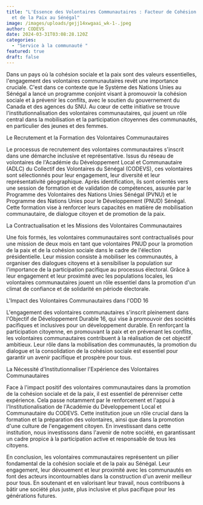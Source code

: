 ```yaml
---
title: "L'Essence des Volontaires Communautaires : Facteur de Cohésion Sociale
  et de la Paix au Sénégal"
image: /images/uploads/gejj14xwgaai_wk-1-.jpeg
author: CODEVS
date: 2024-03-31T03:08:28.120Z
categories:
  - "Service à la communauté "
featured: true
draft: false
---
```

Dans un pays où la cohésion sociale et la paix sont des valeurs essentielles, l'engagement des volontaires communautaires revêt une importance cruciale. C'est dans ce contexte que le Système des Nations Unies au Sénégal a lancé un programme conjoint visant à promouvoir la cohésion sociale et à prévenir les conflits, avec le soutien du gouvernement du Canada et des agences du SNU. Au cœur de cette initiative se trouve l'institutionnalisation des volontaires communautaires, qui jouent un rôle central dans la mobilisation et la participation citoyennes des communautés, en particulier des jeunes et des femmes.

 Le Recrutement et la Formation des Volontaires Communautaires

Le processus de recrutement des volontaires communautaires s'inscrit dans une démarche inclusive et représentative. Issus du réseau de volontaires de l'Académie du Développement Local et Communautaire (ADLC) du Collectif des Volontaires du Sénégal (CODEVS), ces volontaires sont sélectionnés pour leur engagement, leur diversité et leur représentativité géographique. Après identification, ils sont orientés vers une session de formation et de validation de compétences, assurée par le Programme des Volontaires des Nations Unies Sénégal (PVNU) et le Programme des Nations Unies pour le Développement (PNUD) Sénégal. Cette formation vise à renforcer leurs capacités en matière de mobilisation communautaire, de dialogue citoyen et de promotion de la paix.

La Contractualisation et les Missions des Volontaires Communautaires

Une fois formés, les volontaires communautaires sont contractualisés pour une mission de deux mois en tant que volontaires PNUD pour la promotion de la paix et de la cohésion sociale dans le cadre de l'élection présidentielle. Leur mission consiste à mobiliser les communautés, à organiser des dialogues citoyens et à sensibiliser la population sur l'importance de la participation pacifique au processus électoral. Grâce à leur engagement et leur proximité avec les populations locales, les volontaires communautaires jouent un rôle essentiel dans la promotion d'un climat de confiance et de solidarité en période électorale.

L'Impact des Volontaires Communautaires dans l'ODD 16

L'engagement des volontaires communautaires s'inscrit pleinement dans l'Objectif de Développement Durable 16, qui vise à promouvoir des sociétés pacifiques et inclusives pour un développement durable. En renforçant la participation citoyenne, en promouvant la paix et en prévenant les conflits, les volontaires communautaires contribuent à la réalisation de cet objectif ambitieux. Leur rôle dans la mobilisation des communautés, la promotion du dialogue et la consolidation de la cohésion sociale est essentiel pour garantir un avenir pacifique et prospère pour tous.

La Nécessité d'Institutionnaliser l'Expérience des Volontaires Communautaires

Face à l'impact positif des volontaires communautaires dans la promotion de la cohésion sociale et de la paix, il est essentiel de pérenniser cette expérience. Cela passe notamment par le renforcement et l'appui à l'Institutionalisation de l'Académie du Développement Local et Communautaire du CODEVS. Cette institution joue un rôle crucial dans la formation et la préparation des volontaires, ainsi que dans la promotion d'une culture de l'engagement citoyen. En investissant dans cette institution, nous investissons dans l'avenir de notre société, en garantissant un cadre propice à la participation active et responsable de tous les citoyens.

En conclusion, les volontaires communautaires représentent un pilier fondamental de la cohésion sociale et de la paix au Sénégal. Leur engagement, leur dévouement et leur proximité avec les communautés en font des acteurs incontournables dans la construction d'un avenir meilleur pour tous. En soutenant et en valorisant leur travail, nous contribuons à bâtir une société plus juste, plus inclusive et plus pacifique pour les générations futures.
